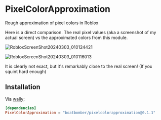 # PixelColorApproximation

Rough approximation of pixel colors in Roblox

Here is a direct comparison. The real pixel values (aka a screenshot of my actual screen) vs the approximated colors from this module.

![RobloxScreenShot20240303_010124421](https://github.com/boatbomber/PixelColorApproximation/assets/40185666/8caf724d-06bd-4519-bb7b-e4264938e3e1)

![RobloxScreenShot20240303_010116013](https://github.com/boatbomber/PixelColorApproximation/assets/40185666/0b6af504-1203-4b35-9f3e-38d1e1bf31aa)

It is clearly not exact, but it's remarkably close to the real screen! (If you squint hard enough)

## Installation

Via [wally](https://wally.run):

```toml
[dependencies]
PixelColorApproximation = "boatbomber/pixelcolorapproximation@0.1.1"
```
